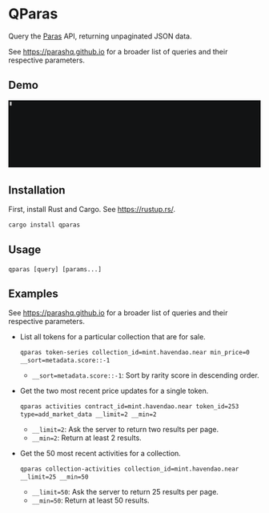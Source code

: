 # QParas

Query the [Paras](https://paras.id) API, returning unpaginated JSON data.

See <https://parashq.github.io> for a broader list of queries and their respective parameters.

## Demo

[![ASCII Demo](https://github.com/miraclx/qparas/raw/master/media/demo.gif)](https://asciinema.org/a/489184?autoplay=1 "Click to view ASCII")

## Installation

First, install Rust and Cargo. See <https://rustup.rs/>.

```bash
cargo install qparas
```

## Usage

```text
qparas [query] [params...]
```

## Examples

See <https://parashq.github.io> for a broader list of queries and their respective parameters.

- List all tokens for a particular collection that are for sale.

  ```console
  qparas token-series collection_id=mint.havendao.near min_price=0 __sort=metadata.score::-1
  ```

  - `__sort=metadata.score::-1`: Sort by rarity score in descending order.

- Get the two most recent price updates for a single token.

  ```console
  qparas activities contract_id=mint.havendao.near token_id=253 type=add_market_data __limit=2 __min=2
  ```

  - `__limit=2`: Ask the server to return two results per page.
  - `__min=2`: Return at least 2 results.

- Get the 50 most recent activities for a collection.

  ```console
  qparas collection-activities collection_id=mint.havendao.near __limit=25 __min=50
  ```

  - `__limit=50`: Ask the server to return 25 results per page.
  - `__min=50`: Return at least 50 results.
